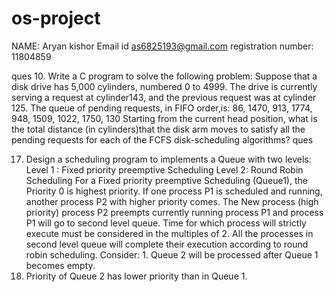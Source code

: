 # os-project
NAME: Aryan kishor 
Email id	as6825193@gmail.com
registration number: 11804859

ques 
10.	Write a C program to solve the following problem: Suppose that a disk drive has 5,000 cylinders, numbered 0 to 4999. The drive is currently serving a request at cylinder143, and the previous request was at cylinder 125. The queue of pending requests, in FIFO
order,is:
86, 1470, 913, 1774, 948, 1509, 1022, 1750, 130
Starting from the current head position, what is the total distance (in cylinders)that the disk arm moves to satisfy all the pending requests for each of the FCFS disk-scheduling algorithms?
ques 






17.	Design a scheduling program to implements a Queue with two levels:
Level 1 : Fixed priority preemptive Scheduling
Level 2: Round Robin Scheduling
For a Fixed priority preemptive Scheduling (Queue1), the Priority 0 is highest priority. If one process P1 is scheduled and running, another process P2 with higher priority comes. The New process (high  priority) process P2 preempts currently running process P1 and process P1 will go to second level queue. Time for which process will strictly execute must be considered in the multiples of 2. All the processes in second level queue will complete their execution according to round robin scheduling.
Consider: 1. Queue 2 will be processed after Queue 1 becomes empty. 
2. Priority of Queue 2 has lower priority than in Queue 1.
